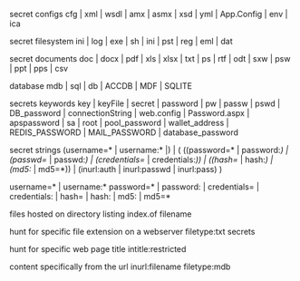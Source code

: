 
secret configs
cfg | xml | wsdl | amx | asmx | xsd | yml | App.Config | env | ica

secret filesystem
ini | log | exe | sh | ini | pst | reg | eml | dat

secret documents
doc | docx | pdf | xls | xlsx | txt | ps | rtf | odt | sxw | psw | ppt | pps | csv

database
mdb | sql | db | ACCDB | MDF | SQLITE

secrets keywords
key | keyFile | secret | password | pw | passw | pswd | DB_password | connectionString | web.config | Password.aspx | apspassword | sa | root | pool_password | wallet_address | REDIS_PASSWORD | MAIL_PASSWORD | database_password

secret strings
(username=* | username:* |) | ( ((password=* | password:*) | (passwd=* | passwd:*) | (credentials=* | credentials:*)) | ((hash=* | hash:*) | (md5:* | md5=*)) | (inurl:auth | inurl:passwd | inurl:pass) )

username=* | username:* password=* | password: | credentials= | credentials: | hash= | hash: | md5: | md5=*

files hosted on directory listing
index.of filename

hunt for specific file extension on a webserver
filetype:txt secrets

hunt for specific web page title
intitle:restricted

content specifically from the url
inurl:filename filetype:mdb
